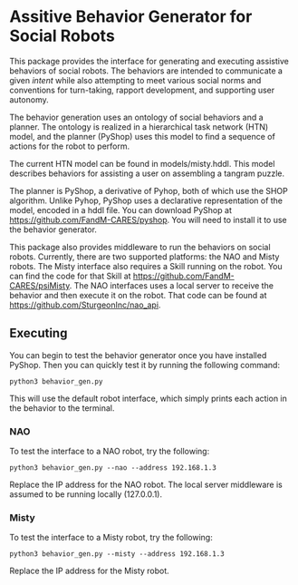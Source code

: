 # Assitive Behavior Generator for Social Robots

This package provides the interface for generating and executing  assistive behaviors of social robots.  The behaviors are intended to communicate a given *intent* while also attempting to meet various social norms and conventions for turn-taking, rapport development, and supporting user autonomy.

The behavior generation uses an ontology of social behaviors and a planner.  The ontology is realized in a hierarchical task network (HTN) model, and the planner (PyShop) uses this model to find a sequence of actions for the robot to perform.

The current HTN model can be found in models/misty.hddl.  This model describes behaviors for assisting a user on assembling a tangram puzzle.

The planner is PyShop, a derivative of Pyhop, both of which use the SHOP algorithm.  Unlike Pyhop, PyShop uses a declarative representation of the model, encoded in a hddl file.
You can download PyShop at https://github.com/FandM-CARES/pyshop.  You will need to install it to use the behavior generator.

This package also provides middleware to run the behaviors on social robots.  Currently, there are two supported platforms: the NAO and Misty robots.
The Misty interface also requires a Skill running on the robot.  You can find the code for that Skill at https://github.com/FandM-CARES/psiMisty.
The NAO interfaces uses a local server to receive the behavior and then execute it on the robot.  That code can be found at
https://github.com/SturgeonInc/nao_api.

## Executing

You can begin to test the behavior generator once you have installed PyShop.
Then you can quickly test it by running the following command:
```
python3 behavior_gen.py
```
This will use the default robot interface, which simply prints each action in the behavior to the terminal.

### NAO

To test the interface to a NAO robot, try the following:
```
python3 behavior_gen.py --nao --address 192.168.1.3
```
Replace the IP address for the NAO robot.  The local server middleware is assumed to be running locally (127.0.0.1). 

### Misty

To test the interface to a Misty robot, try the following:
```
python3 behavior_gen.py --misty --address 192.168.1.3
```
Replace the IP address for the Misty robot. 
